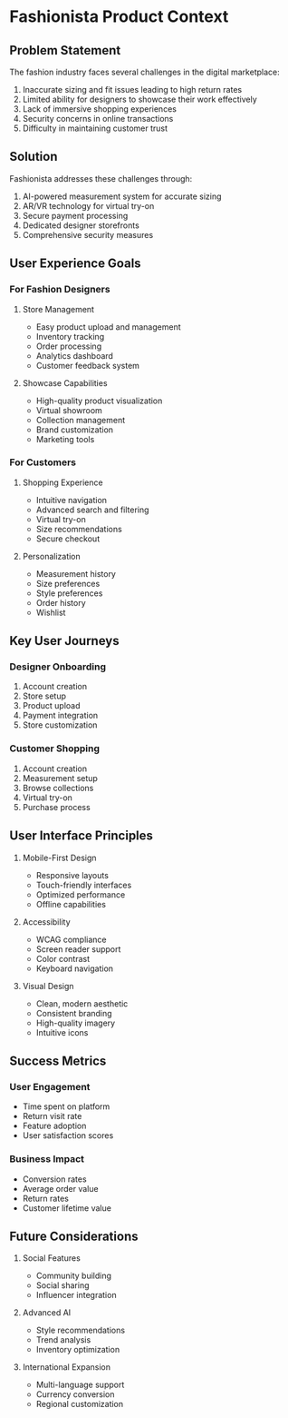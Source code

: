 # Fashionista Product Context

## Problem Statement
The fashion industry faces several challenges in the digital marketplace:
1. Inaccurate sizing and fit issues leading to high return rates
2. Limited ability for designers to showcase their work effectively
3. Lack of immersive shopping experiences
4. Security concerns in online transactions
5. Difficulty in maintaining customer trust

## Solution
Fashionista addresses these challenges through:
1. AI-powered measurement system for accurate sizing
2. AR/VR technology for virtual try-on
3. Secure payment processing
4. Dedicated designer storefronts
5. Comprehensive security measures

## User Experience Goals

### For Fashion Designers
1. Store Management
   - Easy product upload and management
   - Inventory tracking
   - Order processing
   - Analytics dashboard
   - Customer feedback system

2. Showcase Capabilities
   - High-quality product visualization
   - Virtual showroom
   - Collection management
   - Brand customization
   - Marketing tools

### For Customers
1. Shopping Experience
   - Intuitive navigation
   - Advanced search and filtering
   - Virtual try-on
   - Size recommendations
   - Secure checkout

2. Personalization
   - Measurement history
   - Size preferences
   - Style preferences
   - Order history
   - Wishlist

## Key User Journeys

### Designer Onboarding
1. Account creation
2. Store setup
3. Product upload
4. Payment integration
5. Store customization

### Customer Shopping
1. Account creation
2. Measurement setup
3. Browse collections
4. Virtual try-on
5. Purchase process

## User Interface Principles
1. Mobile-First Design
   - Responsive layouts
   - Touch-friendly interfaces
   - Optimized performance
   - Offline capabilities

2. Accessibility
   - WCAG compliance
   - Screen reader support
   - Color contrast
   - Keyboard navigation

3. Visual Design
   - Clean, modern aesthetic
   - Consistent branding
   - High-quality imagery
   - Intuitive icons

## Success Metrics

### User Engagement
- Time spent on platform
- Return visit rate
- Feature adoption
- User satisfaction scores

### Business Impact
- Conversion rates
- Average order value
- Return rates
- Customer lifetime value

## Future Considerations
1. Social Features
   - Community building
   - Social sharing
   - Influencer integration

2. Advanced AI
   - Style recommendations
   - Trend analysis
   - Inventory optimization

3. International Expansion
   - Multi-language support
   - Currency conversion
   - Regional customization 